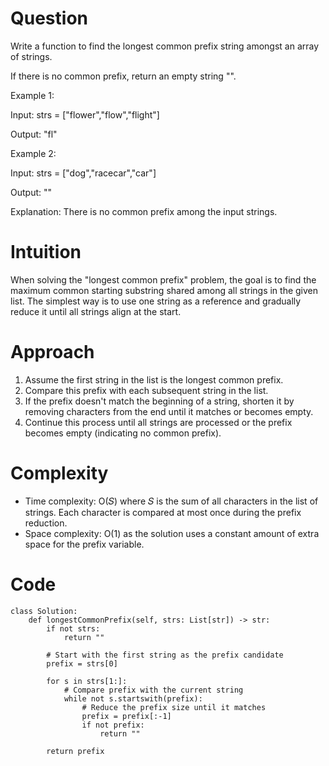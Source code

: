 # Question
Write a function to find the longest common prefix string amongst an array of strings.

If there is no common prefix, return an empty string "".

Example 1:

Input: strs = ["flower","flow","flight"]

Output: "fl"

Example 2:

Input: strs = ["dog","racecar","car"]

Output: ""

Explanation: There is no common prefix among the input strings.

# Intuition
When solving the "longest common prefix" problem, the goal is to find the maximum common starting substring shared among all strings in the given list. The simplest way is to use one string as a reference and gradually reduce it until all strings align at the start.

# Approach
1. Assume the first string in the list is the longest common prefix.
2. Compare this prefix with each subsequent string in the list.
3. If the prefix doesn't match the beginning of a string, shorten it by removing characters from the end until it matches or becomes empty.
4. Continue this process until all strings are processed or the prefix becomes empty (indicating no common prefix).

# Complexity
- Time complexity: O(𝑆)
where 𝑆 is the sum of all characters in the list of strings. Each character is compared at most once during the prefix reduction.
- Space complexity: O(1)
as the solution uses a constant amount of extra space for the prefix variable.

# Code
```
class Solution:
    def longestCommonPrefix(self, strs: List[str]) -> str:
        if not strs:
            return ""

        # Start with the first string as the prefix candidate
        prefix = strs[0]

        for s in strs[1:]:
            # Compare prefix with the current string
            while not s.startswith(prefix):
                # Reduce the prefix size until it matches
                prefix = prefix[:-1]
                if not prefix:
                    return ""
        
        return prefix

```